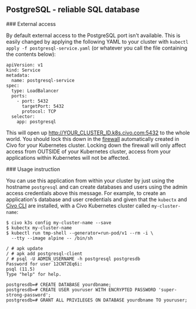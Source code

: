 ## PostgreSQL - reliable SQL database

### External access

By default external access to the PostgreSQL port isn't available. This is easily changed by applying the following YAML to your cluster with `kubectl apply -f postgresql-service.yaml` (or whatever you call the file containing the contents below):

```
apiVersion: v1
kind: Service
metadata:
  name: postgresql-service
spec:
  type: LoadBalancer
  ports:
    - port: 5432
      targetPort: 5432
      protocol: TCP
  selector:
    app: postgresql
```

This will open up http://YOUR_CLUSTER_ID.k8s.civo.com:5432 to the whole world. You should lock this down in the [firewall](https://www.civo.com/account/firewalls) automatically created in Civo for your Kubernetes cluster. Locking down the firewall will only affect access from OUTSIDE of your Kubernetes cluster, access from your applications within Kubernetes will not be affected.

### Usage instruction

You can use this application from within your cluster by just using the hostname `postgresql` and can create databases and users using the admin access credentials above this message. For example, to create an application's database and user credentials and given that the `kubectx` and [Civo CLI](https://github.com/civo/cli) are installed, with a Civo Kubernetes cluster called `my-cluster-name`:

```
$ civo k3s config my-cluster-name --save
$ kubectx my-cluster-name
$ kubectl run tmp-shell --generator=run-pod/v1 --rm -i \
  --tty --image alpine -- /bin/sh

/ # apk update
/ # apk add postgresql-client
/ # psql -U ADMIN_USERNAME -h postgresql postgresdb
Password for user 12CNT2Eq6i: 
psql (11.5)
Type "help" for help.

postgresdb=# CREATE DATABASE yourdbname;
postgresdb=# CREATE USER youruser WITH ENCRYPTED PASSWORD 'super-strong-password';
postgresdb=# GRANT ALL PRIVILEGES ON DATABASE yourdbname TO youruser;
```
